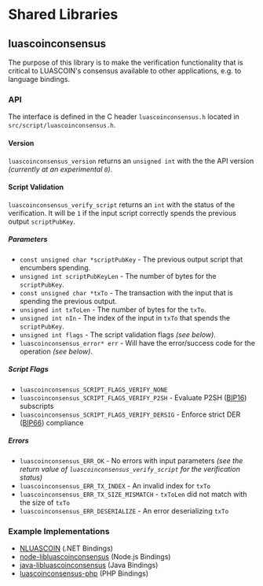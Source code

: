 Shared Libraries
================

## luascoinconsensus

The purpose of this library is to make the verification functionality that is critical to LUASCOIN's consensus available to other applications, e.g. to language bindings.

### API

The interface is defined in the C header `luascoinconsensus.h` located in  `src/script/luascoinconsensus.h`.

#### Version

`luascoinconsensus_version` returns an `unsigned int` with the the API version *(currently at an experimental `0`)*.

#### Script Validation

`luascoinconsensus_verify_script` returns an `int` with the status of the verification. It will be `1` if the input script correctly spends the previous output `scriptPubKey`.

##### Parameters
- `const unsigned char *scriptPubKey` - The previous output script that encumbers spending.
- `unsigned int scriptPubKeyLen` - The number of bytes for the `scriptPubKey`.
- `const unsigned char *txTo` - The transaction with the input that is spending the previous output.
- `unsigned int txToLen` - The number of bytes for the `txTo`.
- `unsigned int nIn` - The index of the input in `txTo` that spends the `scriptPubKey`.
- `unsigned int flags` - The script validation flags *(see below)*.
- `luascoinconsensus_error* err` - Will have the error/success code for the operation *(see below)*.

##### Script Flags
- `luascoinconsensus_SCRIPT_FLAGS_VERIFY_NONE`
- `luascoinconsensus_SCRIPT_FLAGS_VERIFY_P2SH` - Evaluate P2SH ([BIP16](https://github.com/luascoin/bips/blob/master/bip-0016.mediawiki)) subscripts
- `luascoinconsensus_SCRIPT_FLAGS_VERIFY_DERSIG` - Enforce strict DER ([BIP66](https://github.com/luascoin/bips/blob/master/bip-0066.mediawiki)) compliance

##### Errors
- `luascoinconsensus_ERR_OK` - No errors with input parameters *(see the return value of `luascoinconsensus_verify_script` for the verification status)*
- `luascoinconsensus_ERR_TX_INDEX` - An invalid index for `txTo`
- `luascoinconsensus_ERR_TX_SIZE_MISMATCH` - `txToLen` did not match with the size of `txTo`
- `luascoinconsensus_ERR_DESERIALIZE` - An error deserializing `txTo`

### Example Implementations
- [NLUASCOIN](https://github.com/NicolasDorier/NLUASCOIN/blob/master/NLUASCOIN/Script.cs#L814) (.NET Bindings)
- [node-libluascoinconsensus](https://github.com/bitpay/node-libluascoinconsensus) (Node.js Bindings)
- [java-libluascoinconsensus](https://github.com/dexX7/java-libluascoinconsensus) (Java Bindings)
- [luascoinconsensus-php](https://github.com/Bit-Wasp/luascoinconsensus-php) (PHP Bindings)

